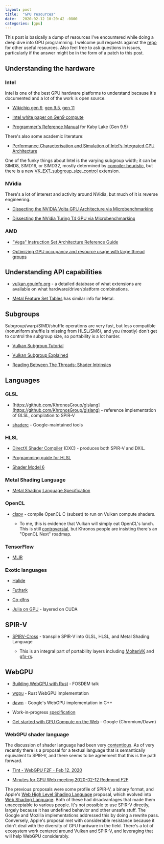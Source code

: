 ```yaml
---
layout: post
title:  "GPU resources"
date:   2020-02-12 10:20:42 -0800
categories: [gpu]
---
```

This post is basically a dump of resources I've encountered while doing a deep dive into GPU programming. I welcome pull requests against the [repo](https://github.com/raphlinus/raphlinus.github.io) for other useful resources. Also feel free to ask questions in issues, particularly if the answer might be in the form of a patch to this post.

## Understanding the hardware

### Intel

Intel is one of the best GPU hardware platforms to understand because it's documented and a lot of the work is open source.

* [Wikichip gen 9](https://en.wikichip.org/wiki/intel/microarchitectures/gen9), [gen 9.5](https://en.wikichip.org/wiki/intel/microarchitectures/gen9.5), [gen 11](https://en.wikichip.org/wiki/intel/microarchitectures/gen11)

* [Intel white paper on Gen9 compute](https://software.intel.com/sites/default/files/managed/c5/9a/The-Compute-Architecture-of-Intel-Processor-Graphics-Gen9-v1d0.pdf)

* [Programmer's Reference Manual](https://01.org/sites/default/files/documentation/intel-gfx-prm-osrc-kbl-vol07-3d_media_gpgpu.pdf) for Kaby Lake (Gen 9.5)

There's also some academic literature:

* [Performance Characterisation and Simulation of Intel’s Integrated GPU Architecture](http://comparch.gatech.edu/hparch/papers/gera_ispass18.pdf)

One of the funky things about Intel is the varying subgroup width; it can be SIMD8, SIMD16, or SIMD32, mostly determined by [compiler heuristic](https://software.intel.com/en-us/forums/opencl/topic/564990), but there is a new [VK_EXT_subgroup_size_control](https://www.khronos.org/registry/vulkan/specs/1.1-extensions/html/chap44.html#VK_EXT_subgroup_size_control) extension.

### NVidia

There's a lot of interest and activity around NVidia, but much of it is reverse engineering.

* [Dissecting the NVIDIA Volta GPU Architecture via Microbenchmarking](https://arxiv.org/pdf/1804.06826.pdf)

* [Dissecting the NVidia Turing T4 GPU via Microbenchmarking](https://arxiv.org/pdf/1903.07486.pdf)

### AMD

* ["Vega" Instruction Set Architecture Reference Guide](https://developer.amd.com/wp-content/resources/Vega_Shader_ISA_28July2017.pdf)

* [Optimizing GPU occupancy and resource usage with large thread groups](https://gpuopen.com/optimizing-gpu-occupancy-resource-usage-large-thread-groups/)

## Understanding API capabilities

* [vulkan.gpuinfo.org](https://vulkan.gpuinfo.org/) - a detailed database of what extensions are available on what hardware/driver/platform combinations.

* [Metal Feature Set Tables](https://developer.apple.com/metal/Metal-Feature-Set-Tables.pdf) has similar info for Metal.

## Subgroups

Subgroup/warp/SIMD/shuffle operations are very fast, but less compatible (nonuniform shuffle is missing from HLSL/SM6), and you (mostly) don't get to control the subgroup size, so portability is a lot harder.

* [Vulkan Subgroup Tutorial](https://www.khronos.org/blog/vulkan-subgroup-tutorial)

* [Vulkan Subgroup Explained](https://www.khronos.org/assets/uploads/developers/library/2018-vulkan-devday/06-subgroups.pdf)

* [Reading Between The Threads: Shader Intrinsics](https://developer.nvidia.com/reading-between-threads-shader-intrinsics)

## Languages

### GLSL

* [https://github.com/KhronosGroup/glslang](https://github.com/KhronosGroup/glslang) - reference implementation of GLSL, compilation to SPIR-V

* [shaderc](https://github.com/google/shaderc) - Google-maintained tools

### HLSL

* [DirectX Shader Compiler](https://github.com/microsoft/DirectXShaderCompiler) (DXC) - produces both SPIR-V and DXIL.

* [Programming guide for HLSL](https://docs.microsoft.com/en-us/windows/win32/direct3dhlsl/dx-graphics-hlsl-pguide)

* [Shader Model 6](https://docs.microsoft.com/en-us/windows/win32/direct3dhlsl/hlsl-shader-model-6-0-features-for-direct3d-12)

### Metal Shading Language

* [Metal Shading Language Specification](https://developer.apple.com/metal/Metal-Shading-Language-Specification.pdf)

### OpenCL

* [clspv](https://github.com/google/clspv) - compile OpenCL C (subset) to run on Vulkan compute shaders.

  * To me, this is evidence that Vulkan will simply eat OpenCL's lunch. This is still [controversial](https://github.com/KhronosGroup/Vulkan-Ecosystem/issues/42), but Khronos people are insisting there's an "OpenCL Next" roadmap.

### TensorFlow

* [MLIR](https://blog.tensorflow.org/2019/04/mlir-new-intermediate-representation.html)

### Exotic languages

* [Halide](https://halide-lang.org/)

* [Futhark](https://futhark-lang.org/)

* [Co-dfns](https://github.com/Co-dfns/Co-dfns)

* [Julia on GPU](https://juliacomputing.com/domains/gpus.html) - layered on CUDA

## SPIR-V

* [SPIRV-Cross](https://github.com/KhronosGroup/SPIRV-Cross) - transpile SPIR-V into GLSL, HLSL, and Metal Shading Language

  * This is an integral part of portability layers including [MoltenVK](https://github.com/KhronosGroup/MoltenVK) and [gfx-rs](https://github.com/gfx-rs/gfx).

## WebGPU

* [Building WebGPU with Rust](https://fosdem.org/2020/schedule/event/rust_webgpu/) - FOSDEM talk

* [wgpu](https://github.com/gfx-rs/wgpu) - Rust WebGPU implementation

* [dawn](https://dawn.googlesource.com/dawn) - Google's WebGPU implementation in C++

* Work-in-progress [specification](https://gpuweb.github.io/gpuweb/)

* [Get started with GPU Compute on the Web](https://developers.google.com/web/updates/2019/08/get-started-with-gpu-compute-on-the-web) - Google (Chromium/Dawn)

### WebGPU shader language

The discussion of shader language had been very [contentious](https://news.ycombinator.com/item?id=22020511). As of very recently there is a proposal for a textual language that is semantically equivalent to SPIR-V, and there seems to be agreement that this is the path forward.

* [Tint - WebGPU F2F - Feb 12, 2020](https://docs.google.com/presentation/d/1qHhFq0GJtY_59rNjpiHU--JW4bW4Ji3zWei-gM6cabs/edit)

* [Minutes for GPU Web meeting 2020-02-12 Redmond F2F](https://docs.google.com/document/d/1vQPA1JSOvfCHjBrkAEDLA1qCqQXe72vGen_1quoHZV8/edit#)

The previous proposals were some profile of SPIR-V, a binary format, and Apple's [Web High Level Shading Language](https://webkit.org/blog/8482/web-high-level-shading-language/) proposal, which evolved into [Web Shading Language](https://github.com/gpuweb/WSL). Both of these had disadvantages that made them unacceptable to various people. It's not possible to use SPIR-V directly, largely because it has undefined behavior and other unsafe stuff. The Google and Mozilla implementations addressed this by doing a rewrite pass. Conversely, Apple's proposal met with considerable resistance because it didn't deal with the diversity of GPU hardware in the field. There's a lot of ecosystem work centered around Vulkan and SPIR-V, and leveraging that will help WebGPU considerably.
